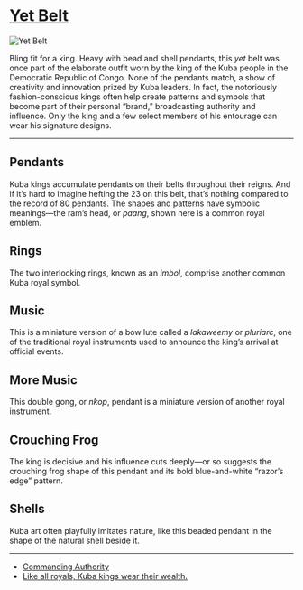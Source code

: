 # [Yet Belt](http://artstories.artsmia.org/#/o/3778)
![Yet Belt](http://api.artsmia.org/images/3778/medium.jpg)

Bling fit for a king. Heavy with bead and shell pendants, this *yet* belt was once part of the elaborate outfit worn by the king of the Kuba people in the Democratic Republic of Congo. None of the pendants match, a show of creativity and innovation prized by Kuba leaders. In fact, the notoriously fashion-conscious kings often help create patterns and symbols that become part of their personal “brand,” broadcasting authority and influence. Only the king and a few select members of his entourage can wear his signature designs.

---

## Pendants

Kuba kings accumulate pendants on their belts throughout their reigns. And if it’s hard to imagine hefting the 23 on this belt, that’s nothing compared to the record of 80 pendants. The shapes and patterns have symbolic meanings—the ram’s head, or *paang*, shown here is a common royal emblem.

## Rings

The two interlocking rings, known as an *imbol*, comprise another common Kuba royal symbol.

## Music

This is a miniature version of a bow lute called a *lakaweemy* or *pluriarc*, one of the traditional royal instruments used to announce the king’s arrival at official events.

## More Music

This double gong, or *nkop*, pendant is a miniature version of another royal instrument.

## Crouching Frog

The king is decisive and his influence cuts deeply—or so suggests the crouching frog shape of this pendant and its bold blue-and-white “razor’s edge” pattern.

## Shells

Kuba art often playfully imitates nature, like this beaded pendant in the shape of the natural shell beside it.

---

* [Commanding Authority](../stories/commanding-authority.md)
* [Like all royals, Kuba kings wear their wealth.](../stories/like-all-royals-kuba-kings-wear-their-wealth.md)
